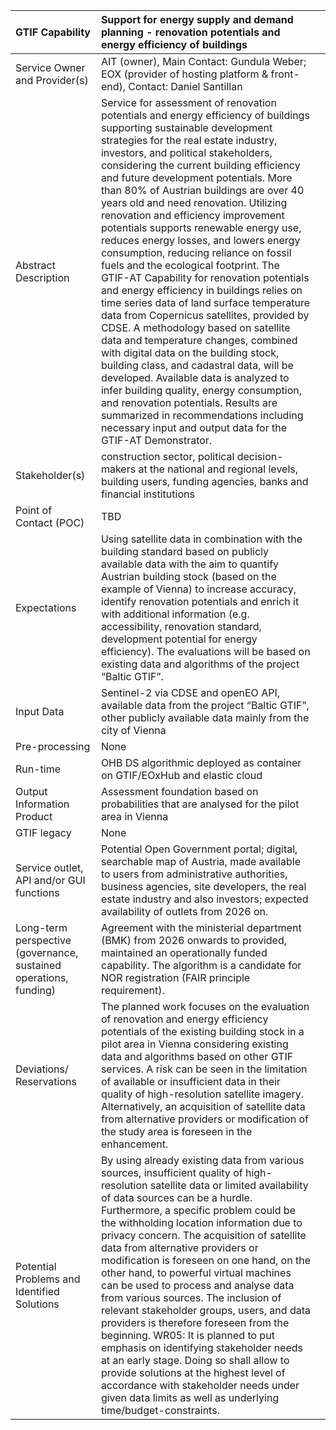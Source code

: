 ﻿|GTIF Capability|**Support for energy supply and demand planning -** renovation potentials and energy efficiency of buildings||
| :- | :- | :- |
|Service Owner and Provider(s)|AIT (owner), Main Contact: Gundula Weber; EOX (provider of hosting platform & front-end), Contact: Daniel Santillan||
|Abstract Description|Service for assessment of renovation potentials and energy efficiency of buildings supporting sustainable development strategies for the real estate industry, investors, and political stakeholders, considering the current building efficiency and future development potentials. More than 80% of Austrian buildings are over 40 years old and need renovation. Utilizing renovation and efficiency improvement potentials supports renewable energy use, reduces energy losses, and lowers energy consumption, reducing reliance on fossil fuels and the ecological footprint. The GTIF-AT Capability for renovation potentials and energy efficiency in buildings relies on time series data of land surface temperature data from Copernicus satellites, provided by CDSE. A methodology based on satellite data and temperature changes, combined with digital data on the building stock, building class, and cadastral data, will be developed. Available data is analyzed to infer building quality, energy consumption, and renovation potentials. Results are summarized in recommendations including necessary input and output data for the GTIF-AT Demonstrator.||
|Stakeholder(s)|construction sector, political decision-makers at the national and regional levels, building users, funding agencies, banks and financial institutions||
|Point of Contact (POC)|TBD||
|Expectations|Using satellite data in combination with the building standard based on publicly available data with the aim to quantify Austrian building stock (based on the example of Vienna) to increase accuracy, identify renovation potentials and enrich it with additional information (e.g. accessibility, renovation standard, development potential for energy efficiency). The evaluations will be based on existing data and algorithms of the project “Baltic GTIF”.||
|Input Data|Sentinel-2 via CDSE and openEO API, available data from the project “Baltic GTIF”, other publicly available data mainly from the city of Vienna||
|Pre-processing|None||
|Run-time|OHB DS algorithmic deployed as container on GTIF/EOxHub and elastic cloud||
|Output Information Product|Assessment foundation based on probabilities that are analysed for the pilot area in Vienna||
|GTIF legacy|None||
|Service outlet, API and/or GUI functions|Potential Open Government portal; digital, searchable map of Austria, made available to users from administrative authorities, business agencies, site developers, the real estate industry and also investors; expected availability of outlets from 2026 on.||
|Long-term perspective (governance, sustained operations, funding)|Agreement with the ministerial department (BMK) from 2026 onwards to provided, maintained an operationally funded capability. The algorithm is a candidate for NOR registration (FAIR principle requirement).||
|Deviations/ Reservations|The planned work focuses on the evaluation of renovation and energy efficiency potentials of the existing building stock in a pilot area in Vienna considering existing data and algorithms based on other GTIF services. A risk can be seen in the limitation of available or insufficient data in their quality of high-resolution satellite imagery. Alternatively, an acquisition of satellite data from alternative providers or modification of the study area is foreseen in the enhancement.||
|Potential Problems and Identified Solutions|By using already existing data from various sources, insufficient quality of high-resolution satellite data or limited availability of data sources can be a hurdle. Furthermore, a specific problem could be the withholding location information due to privacy concern. The acquisition of satellite data from alternative providers or modification is foreseen on one hand, on the other hand, to powerful virtual machines can be used to process and analyse data from various sources. The inclusion of relevant stakeholder groups, users, and data providers is therefore foreseen from the beginning. WR05: It is planned to put emphasis on identifying stakeholder needs at an early stage. Doing so shall allow to provide solutions at the highest level of accordance with stakeholder needs under given data limits as well as underlying time/budget-constraints.||

